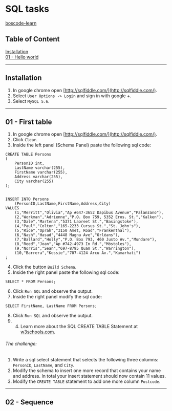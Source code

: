 ﻿# SQL tasks

[boscode-learn](https://github.com/Quobject/boscode-learn)

## Table of Content
    
[Installation](#installation)  
[01 - Hello world](#01---hello-world)  

___

## Installation

1. In google chrome open [http://sqlfiddle.com/](http://sqlfiddle.com/).
2. Select `User Options -> Login` and sign in with google +.
3. Select `MySQL 5.6`.



___

## 01 - First table

1. In google chrome open [http://sqlfiddle.com/](http://sqlfiddle.com/).  
2. Click `Clear`.  
3. Inside the left panel (Schema Panel) paste the following sql code:  
```sqlfiddle
CREATE TABLE Persons
(
	PersonID int,
	LastName varchar(255),
	FirstName varchar(255),
	Address varchar(255),
	City varchar(255)
);
	

INSERT INTO Persons 
	(PersonID,LastName,FirstName,Address,City) 
VALUES 
	(1,"Merritt","Olivia","Ap #647-3652 Dapibus Avenue","Palanzano"),
	(2,"Workman","Adrienne","P.O. Box 759, 5352 Eros. St.","Kalken"),
	(3,"Dale","Martena","5371 Laoreet St.","Basingstoke"),
	(4,"Paul","Colton","165-2233 Cursus St.","St. John's"),
	(5,"Rice","Oprah","3150 Amet, Road","Frankenthal"),
	(6,"Nash","Hasad","4448 Magna Ave","Orléans"),
	(7,"Ballard","Holly","P.O. Box 793, 460 Justo Av.","Mundare"),
	(8,"Reed","Joan","Ap #742-4973 In Rd.","Móstoles"),
	(9,"Norris","Sean","697-8795 Quam St.","Warrington"),
	(10,"Barrera","Kessie","707-4124 Arcu Av.","Kamarhati")
;
```
4. Click the button `Build Schema`.
5. Inside the right panel paste the following sql code:

```sqlfiddle
SELECT * FROM Persons;
```
6. Click `Run SQL` and observe the output.
7. Inside the right panel modify the sql code:
```sqlfiddle
SELECT FirstName, LastName FROM Persons;
```
8. Click `Run SQL` and observe the output.
9. 4. Learn more about the SQL CREATE TABLE Statement at [w3schools.com](http://www.w3schools.com/sql/sql_create_table.asp).
 

###### The challenge:

1. Write a sql select statement that selects the following three columns: `PersonID`, `LastName`, and `City`.
2. Modify the schema to insert one more record that contains your name and address. In total your insert statement should now contain 11 values.
3. Modify the `CREATE TABLE` statement to add one more column `Postcode`.

___

## 02 - Sequence
